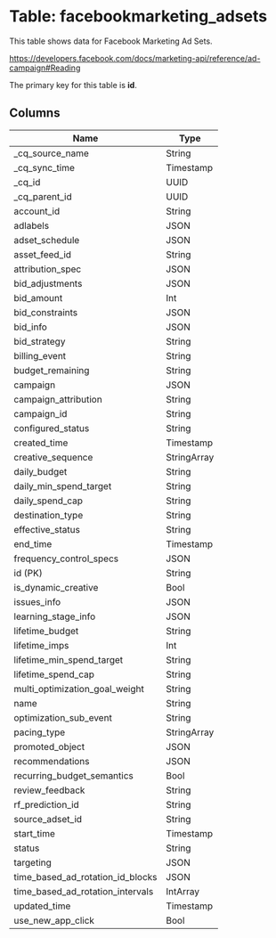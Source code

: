 # Table: facebookmarketing_adsets

This table shows data for Facebook Marketing Ad Sets.

https://developers.facebook.com/docs/marketing-api/reference/ad-campaign#Reading

The primary key for this table is **id**.

## Columns

| Name          | Type          |
| ------------- | ------------- |
|_cq_source_name|String|
|_cq_sync_time|Timestamp|
|_cq_id|UUID|
|_cq_parent_id|UUID|
|account_id|String|
|adlabels|JSON|
|adset_schedule|JSON|
|asset_feed_id|String|
|attribution_spec|JSON|
|bid_adjustments|JSON|
|bid_amount|Int|
|bid_constraints|JSON|
|bid_info|JSON|
|bid_strategy|String|
|billing_event|String|
|budget_remaining|String|
|campaign|JSON|
|campaign_attribution|String|
|campaign_id|String|
|configured_status|String|
|created_time|Timestamp|
|creative_sequence|StringArray|
|daily_budget|String|
|daily_min_spend_target|String|
|daily_spend_cap|String|
|destination_type|String|
|effective_status|String|
|end_time|Timestamp|
|frequency_control_specs|JSON|
|id (PK)|String|
|is_dynamic_creative|Bool|
|issues_info|JSON|
|learning_stage_info|JSON|
|lifetime_budget|String|
|lifetime_imps|Int|
|lifetime_min_spend_target|String|
|lifetime_spend_cap|String|
|multi_optimization_goal_weight|String|
|name|String|
|optimization_sub_event|String|
|pacing_type|StringArray|
|promoted_object|JSON|
|recommendations|JSON|
|recurring_budget_semantics|Bool|
|review_feedback|String|
|rf_prediction_id|String|
|source_adset_id|String|
|start_time|Timestamp|
|status|String|
|targeting|JSON|
|time_based_ad_rotation_id_blocks|JSON|
|time_based_ad_rotation_intervals|IntArray|
|updated_time|Timestamp|
|use_new_app_click|Bool|